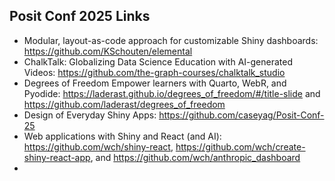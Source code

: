 ## Posit Conf 2025 Links

* Modular, layout-as-code approach for customizable Shiny dashboards: https://github.com/KSchouten/elemental  
* ChalkTalk: Globalizing Data Science Education with AI-generated Videos: https://github.com/the-graph-courses/chalktalk_studio  
* Degrees of Freedom Empower learners with Quarto, WebR, and Pyodide: https://laderast.github.io/degrees_of_freedom/#/title-slide and https://github.com/laderast/degrees_of_freedom  
* Design of Everyday Shiny Apps: https://github.com/caseyag/Posit-Conf-25
* Web applications with Shiny and React (and AI): https://github.com/wch/shiny-react, https://github.com/wch/create-shiny-react-app, and https://github.com/wch/anthropic_dashboard
* 




